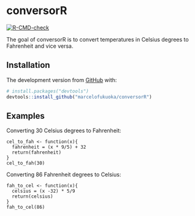
<!-- README.md is generated from README.Rmd. Please edit that file -->

# conversorR

<!-- badges: start -->

[![R-CMD-check](https://github.com/marcelofukuoka/conversorR/workflows/R-CMD-check/badge.svg)](https://github.com/marcelofukuoka/conversorR/actions)
<!-- badges: end -->

The goal of conversorR is to convert temperatures in Celsius degrees to
Fahrenheit and vice versa.

## Installation

The development version from [GitHub](https://github.com/) with:

``` r
# install.packages("devtools")
devtools::install_github("marcelofukuoka/conversorR")
```

## Examples

Converting 30 Celsius degrees to Fahrenheit:

```{r}
cel_to_fah <- function(x){
  fahrenheit = (x * 9/5) + 32
  return(fahrenheit)
}
cel_to_fah(30)
```

Converting 86 Fahrenheit degrees to Celsius:

```{r}
fah_to_cel <- function(x){
  celsius = (x -32) * 5/9
  return(celsius)
}
fah_to_cel(86)
```

